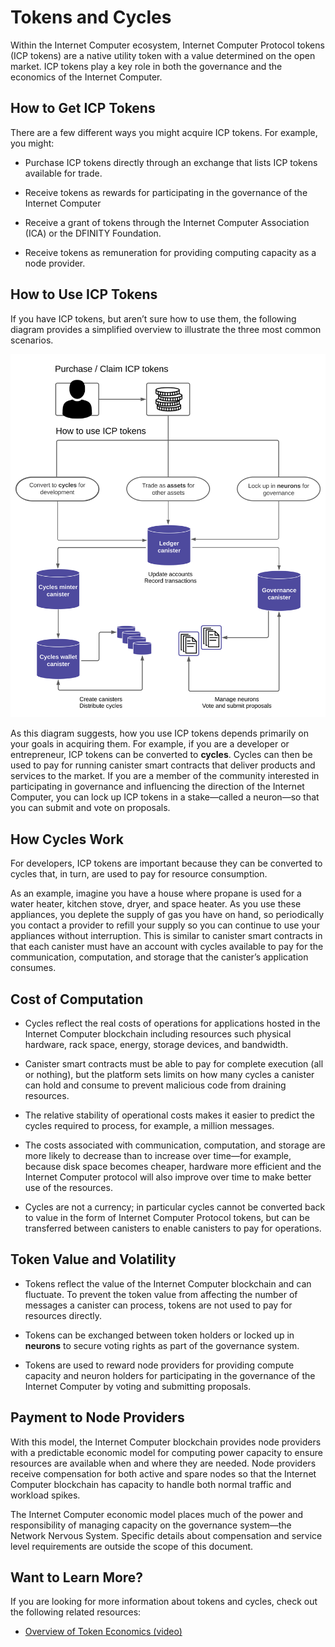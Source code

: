 # Tokens and Cycles

Within the Internet Computer ecosystem, Internet Computer Protocol tokens (ICP tokens) are a native utility token with a value determined on the open market. ICP tokens play a key role in both the governance and the economics of the Internet Computer.

## How to Get ICP Tokens

There are a few different ways you might acquire ICP tokens. For example, you might:

-   Purchase ICP tokens directly through an exchange that lists ICP tokens available for trade.

-   Receive tokens as rewards for participating in the governance of the Internet Computer

-   Receive a grant of tokens through the Internet Computer Association (ICA) or the DFINITY Foundation.

-   Receive tokens as remuneration for providing computing capacity as a node provider.

## How to Use ICP Tokens

If you have ICP tokens, but aren’t sure how to use them, the following diagram provides a simplified overview to illustrate the three most common scenarios.

![icp tokens how to use](_attachments/icp-tokens-how-to-use.svg)

As this diagram suggests, how you use ICP tokens depends primarily on your goals in acquiring them. For example, if you are a developer or entrepreneur, ICP tokens can be converted to **cycles**. Cycles can then be used to pay for running canister smart contracts that deliver products and services to the market. If you are a member of the community interested in participating in governance and influencing the direction of the Internet Computer, you can lock up ICP tokens in a stake—called a neuron—so that you can submit and vote on proposals.

## How Cycles Work

For developers, ICP tokens are important because they can be converted to cycles that, in turn, are used to pay for resource consumption.

As an example, imagine you have a house where propane is used for a water heater, kitchen stove, dryer, and space heater. As you use these appliances, you deplete the supply of gas you have on hand, so periodically you contact a provider to refill your supply so you can continue to use your appliances without interruption. This is similar to canister smart contracts in that each canister must have an account with cycles available to pay for the communication, computation, and storage that the canister’s application consumes.

## Cost of Computation

-   Cycles reflect the real costs of operations for applications hosted in the Internet Computer blockchain including resources such physical hardware, rack space, energy, storage devices, and bandwidth.

-   Canister smart contracts must be able to pay for complete execution (all or nothing), but the platform sets limits on how many cycles a canister can hold and consume to prevent malicious code from draining resources.

-   The relative stability of operational costs makes it easier to predict the cycles required to process, for example, a million messages.

-   The costs associated with communication, computation, and storage are more likely to decrease than to increase over time—for example, because disk space becomes cheaper, hardware more efficient and the Internet Computer protocol will also improve over time to make better use of the resources.

-   Cycles are not a currency; in particular cycles cannot be converted back to value in the form of Internet Computer Protocol tokens, but can be transferred between canisters to enable canisters to pay for operations.

## Token Value and Volatility

-   Tokens reflect the value of the Internet Computer blockchain and can fluctuate. To prevent the token value from affecting the number of messages a canister can process, tokens are not used to pay for resources directly.

-   Tokens can be exchanged between token holders or locked up in **neurons** to secure voting rights as part of the governance system.

-   Tokens are used to reward node providers for providing compute capacity and neuron holders for participating in the governance of the Internet Computer by voting and submitting proposals.

## Payment to Node Providers

With this model, the Internet Computer blockchain provides node providers with a predictable economic model for computing power capacity to ensure resources are available when and where they are needed. Node providers receive compensation for both active and spare nodes so that the Internet Computer blockchain has capacity to handle both normal traffic and workload spikes.

The Internet Computer economic model places much of the power and responsibility of managing capacity on the governance system—the Network Nervous System. Specific details about compensation and service level requirements are outside the scope of this document.

## Want to Learn More?

If you are looking for more information about tokens and cycles, check out the following related resources:

-   [Overview of Token Economics (video)](https://www.youtube.com/watch?v=H2p5q0PR2pc)
